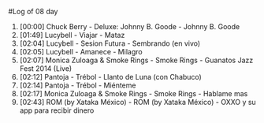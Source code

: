 #Log of 08 day

1. [00:00] Chuck Berry - Deluxe: Johnny B. Goode - Johnny B. Goode
1. [01:49] Lucybell - Viajar - Mataz
1. [02:04] Lucybell - Sesion Futura - Sembrando (en vivo)
1. [02:05] Lucybell - Amanece - Milagro
1. [02:07] Monica Zuloaga & Smoke Rings - Smoke Rings - Guanatos Jazz Fest 2014 (Live)
1. [02:12] Pantoja - Trébol - Llanto de Luna (con Chabuco)
1. [02:14] Pantoja - Trébol - Miénteme
1. [02:17] Monica Zuloaga & Smoke Rings - Smoke Rings - Hablame mas
1. [02:43] ROM (by Xataka México) - ROM (by Xataka México) - OXXO y su app para recibir dinero
